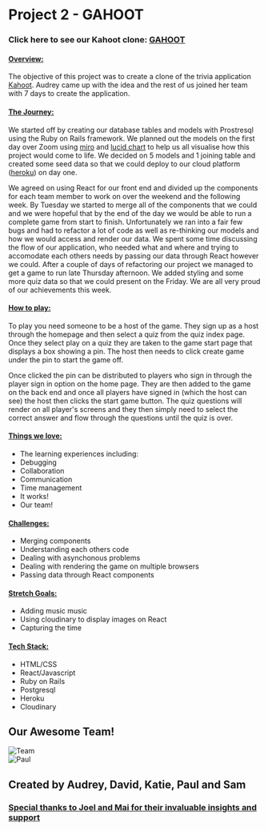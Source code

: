 # Project 2 - GAHOOT

### Click here to see our Kahoot clone: [GAHOOT](https://gahoot-client.herokuapp.com/host-sign-in)

#### <u>Overview:</u>

The objective of this project was to create a clone of the trivia application [Kahoot](https://kahoot.com/). Audrey came up with the idea and the rest of us joined her team with 7 days to create the application.

#### <u>The Journey:</u>

We started off by creating our database tables and models with Prostresql using the Ruby on Rails framework.  We planned out the models on the first day over Zoom using [miro](https://miro.com/app/dashboard/) and [lucid chart](https://lucid.app/documents#/dashboard) to help us all visualise how this project would come to life. We decided on 5 models and 1 joining table and created some seed data so that we could deploy to our cloud platform ([heroku](https://dashboard.heroku.com/login)) on day one.

We agreed on using React for our front end and divided up the components for each team member to work on over the weekend and the following week. By Tuesday we started to merge all of the components that we could and we were hopeful that by the end of the day we would be able to run a complete game from start to finish. Unfortunately we ran into a fair few bugs and had to refactor a lot of code as well as re-thinking our models and how we would access and render our data. We spent some time discussing the flow of our application, who needed what and where and trying to accomodate each others needs by passing our data through React however we could. After a couple of days of refactoring our project we managed to get a game to run late Thursday afternoon. We added styling and some more quiz data so that we could present on the Friday. We are all very proud of our achievements this week.

#### <u>How to play:</u>

 To play you need someone to be a host of the game. They sign up as a host through the homepage and then select a quiz from the quiz index page. Once they select play on a quiz they are taken to the game start page that displays a box showing a pin. The host then needs to click create game under the pin to start the game off.

 Once clicked the pin can be distributed to players who sign in through the player sign in option on the home page. They are then added to the game on the back end and once all players have signed in (which the host can see) the host then clicks the start game button. The quiz questions will render on all player's screens and they then simply need to select the correct answer and flow through the questions until the quiz is over.

#### <u>Things we love:</u>
* The learning experiences including:
 * Debugging
 * Collaboration
 * Communication
 * Time management
* It works!
* Our team!

#### <u>Challenges:</u>
* Merging components
* Understanding each others code
* Dealing with asynchonous problems
* Dealing with rendering the game on multiple browsers
* Passing data through React components

#### <u> Stretch Goals:</u>
* Adding music music
* Using cloudinary to display images on React
* Capturing the time

#### <u>Tech Stack:</u>
* HTML/CSS
* React/Javascript
* Ruby on Rails
* Postgresql
* Heroku
* Cloudinary

## Our Awesome Team!

![Team](/images/team.png)\
![Paul](/images/Paul.png)


## Created by Audrey, David, Katie, Paul and Sam
### <u> Special thanks to Joel and Mai for their invaluable insights and support </u>
